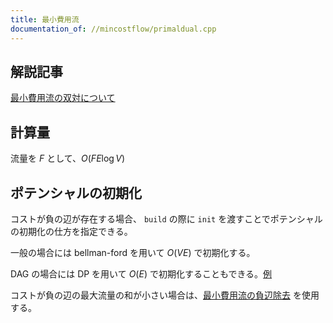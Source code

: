 ```yaml
---
title: 最小費用流
documentation_of: //mincostflow/primaldual.cpp
---
```


## 解説記事
[最小費用流の双対について](https://beet-aizu.hatenablog.com/entry/2019/10/20/150649)

## 計算量
流量を $F$ として、$O(F E \log V)$

## ポテンシャルの初期化
コストが負の辺が存在する場合、 `build` の際に `init` を渡すことでポテンシャルの初期化の仕方を指定できる。

一般の場合には bellman-ford を用いて $O(VE)$ で初期化する。

DAG の場合には DP を用いて $O(E)$ で初期化することもできる。[例](https://beet-aizu.github.io/library/test/aoj/2290.test.cpp)

コストが負の辺の最大流量の和が小さい場合は、[最小費用流の負辺除去](https://beet-aizu.github.io/library/mincostflow/negativeedge.cpp) を使用する。